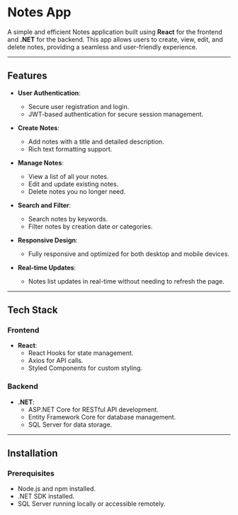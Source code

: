 # Notes App

A simple and efficient Notes application built using **React** for the frontend and **.NET** for the backend. This app allows users to create, view, edit, and delete notes, providing a seamless and user-friendly experience.

---

## Features

- **User Authentication**:
  - Secure user registration and login.
  - JWT-based authentication for secure session management.

- **Create Notes**:
  - Add notes with a title and detailed description.
  - Rich text formatting support.

- **Manage Notes**:
  - View a list of all your notes.
  - Edit and update existing notes.
  - Delete notes you no longer need.

- **Search and Filter**:
  - Search notes by keywords.
  - Filter notes by creation date or categories.

- **Responsive Design**:
  - Fully responsive and optimized for both desktop and mobile devices.

- **Real-time Updates**:
  - Notes list updates in real-time without needing to refresh the page.

---

## Tech Stack

### Frontend
- **React**:
  - React Hooks for state management.
  - Axios for API calls.
  - Styled Components for custom styling.

### Backend
- **.NET**:
  - ASP.NET Core for RESTful API development.
  - Entity Framework Core for database management.
  - SQL Server for data storage.

---

## Installation

### Prerequisites
- Node.js and npm installed.
- .NET SDK installed.
- SQL Server running locally or accessible remotely.

